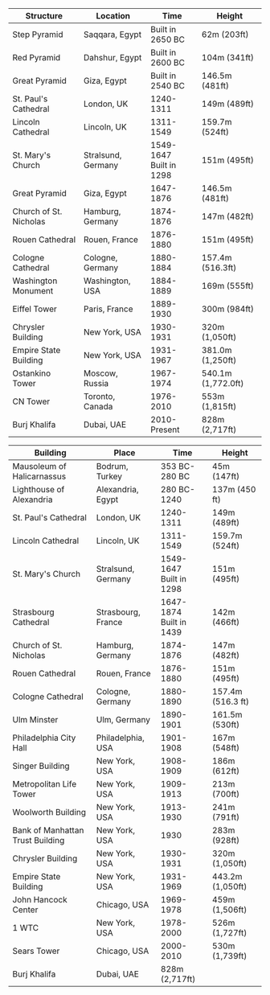 |Structure|Location|Time|Height|
|---|---|---|---|
Step Pyramid | Saqqara, Egypt | Built in 2650 BC | 62m (203ft)
Red Pyramid | Dahshur, Egypt | Built in 2600 BC | 104m (341ft)
Great Pyramid | Giza, Egypt | Built in 2540 BC | 146.5m (481ft)
St. Paul's Cathedral | London, UK | 1240-1311 | 149m (489ft) 
Lincoln Cathedral | Lincoln, UK | 1311-1549 | 159.7m (524ft)
St. Mary's Church | Stralsund, Germany | 1549-1647<br/>Built in 1298 | 151m (495ft)
Great Pyramid | Giza, Egypt | 1647-1876 | 146.5m (481ft)
Church of St. Nicholas | Hamburg, Germany | 1874-1876 | 147m (482ft)
Rouen Cathedral | Rouen, France | 1876-1880 | 151m (495ft)
Cologne Cathedral | Cologne, Germany | 1880-1884 | 157.4m (516.3ft)
Washington Monument | Washington, USA | 1884-1889 | 169m (555ft)
Eiffel Tower | Paris, France | 1889-1930 | 300m (984ft)
Chrysler Building | New York, USA | 1930-1931 | 320m (1,050ft)
Empire State Building | New York, USA | 1931-1967 | 381.0m (1,250ft)
Ostankino Tower | Moscow, Russia | 1967-1974 | 540.1m (1,772.0ft)
CN Tower | Toronto, Canada | 1976-2010| 553m (1,815ft)
Burj Khalifa | Dubai, UAE | 2010-Present | 828m (2,717ft)


|Building|Place|Time|Height|
|---|---|---|---|
Mausoleum of Halicarnassus | Bodrum, Turkey | 353 BC-280 BC | 45m (147ft)
Lighthouse of Alexandria | Alexandria, Egypt | 280 BC-1240 | 137m (450 ft)
St. Paul's Cathedral | London, UK | 1240-1311 | 149m (489ft)
Lincoln Cathedral | Lincoln, UK | 1311-1549 | 159.7m (524ft)
St. Mary's Church | Stralsund, Germany | 1549-1647<br/>Built in 1298 | 151m (495ft)
Strasbourg Cathedral | Strasbourg, France | 1647-1874<br/>Built in 1439 | 142m (466ft)
Church of St. Nicholas | Hamburg, Germany | 1874-1876 | 147m (482ft)
Rouen Cathedral | Rouen, France | 1876-1880 | 151m (495ft)
Cologne Cathedral | Cologne, Germany | 1880-1890 | 157.4m (516.3 ft)
Ulm Minster | Ulm, Germany | 1890-1901 | 161.5m (530ft)
Philadelphia City Hall | Philadelphia, USA | 1901-1908 | 167m (548ft)
Singer Building | New York, USA | 1908-1909 | 186m (612ft)
Metropolitan Life Tower | New York, USA | 1909-1913 | 213m (700ft)
Woolworth Building | New York, USA | 1913-1930 | 241m (791ft)
Bank of Manhattan Trust Building | New York, USA | 1930 | 283m (928ft)
Chrysler Building | New York, USA | 1930-1931 | 320m (1,050ft)
Empire State Building | New York, USA | 1931-1969 | 443.2m (1,050ft)
John Hancock Center | Chicago, USA | 1969-1978 | 459m (1,506ft)
1 WTC | New York, USA | 1978-2000 | 526m (1,727ft) 
Sears Tower | Chicago, USA | 2000-2010 | 530m (1,739ft)
Burj Khalifa | Dubai, UAE | 828m (2,717ft)

